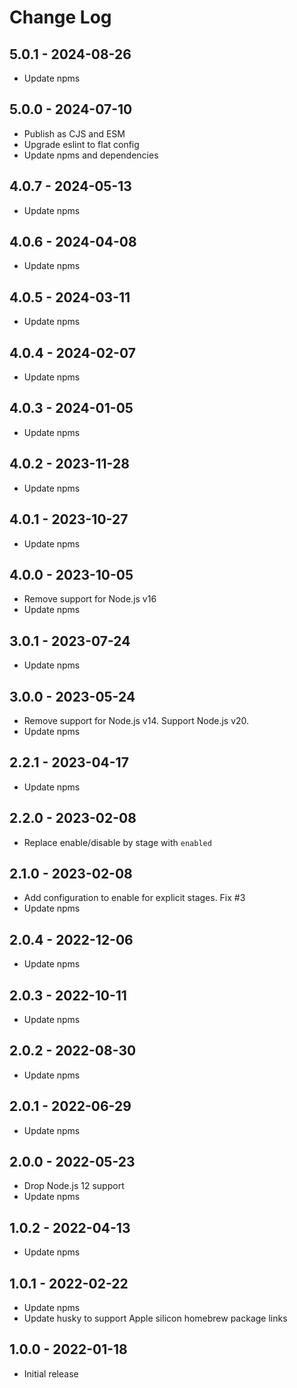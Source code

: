 # Change Log

## 5.0.1 - 2024-08-26

- Update npms

## 5.0.0 - 2024-07-10

- Publish as CJS and ESM
- Upgrade eslint to flat config
- Update npms and dependencies

## 4.0.7 - 2024-05-13

- Update npms

## 4.0.6 - 2024-04-08

- Update npms

## 4.0.5 - 2024-03-11

- Update npms

## 4.0.4 - 2024-02-07

- Update npms

## 4.0.3 - 2024-01-05

- Update npms

## 4.0.2 - 2023-11-28

- Update npms

## 4.0.1 - 2023-10-27

- Update npms

## 4.0.0 - 2023-10-05

- Remove support for Node.js v16
- Update npms

## 3.0.1 - 2023-07-24

- Update npms

## 3.0.0 - 2023-05-24

- Remove support for Node.js v14. Support Node.js v20.
- Update npms

## 2.2.1 - 2023-04-17

- Update npms

## 2.2.0 - 2023-02-08

- Replace enable/disable by stage with `enabled`

## 2.1.0 - 2023-02-08

- Add configuration to enable for explicit stages. Fix #3
- Update npms

## 2.0.4 - 2022-12-06

- Update npms

## 2.0.3 - 2022-10-11

- Update npms

## 2.0.2 - 2022-08-30

- Update npms

## 2.0.1 - 2022-06-29

- Update npms

## 2.0.0 - 2022-05-23

- Drop Node.js 12 support
- Update npms

## 1.0.2 - 2022-04-13

- Update npms

## 1.0.1 - 2022-02-22

- Update npms
- Update husky to support Apple silicon homebrew package links

## 1.0.0 - 2022-01-18

- Initial release
